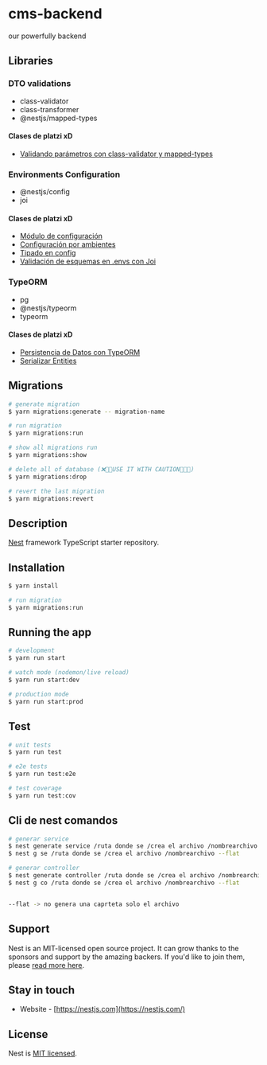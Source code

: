 # cms-backend

our powerfully backend

## Libraries

### DTO validations

- class-validator
- class-transformer
- @nestjs/mapped-types

#### Clases de platzi xD

- [Validando parámetros con class-validator y mapped-types](https://platzi.com/clases/2272-nestjs/37089-validando-parametros-con-class-validator-y-mapped-/)

### Environments Configuration

- @nestjs/config
- joi

#### Clases de platzi xD

- [Módulo de configuración](https://platzi.com/clases/2274-nestjs-modular/37253-modulo-de-configuracion/)
- [Configuración por ambientes](https://platzi.com/clases/2274-nestjs-modular/37254-configuracion-por-ambientes/)
- [Tipado en config](https://platzi.com/clases/2274-nestjs-modular/37255-tipado-en-config/)
- [Validación de esquemas en .envs con Joi](https://platzi.com/clases/2274-nestjs-modular/37256-validacion-de-esquemas-en-envs-con-joi/)

### TypeORM

- pg
- @nestjs/typeorm
- typeorm

#### Clases de platzi xD

- [Persistencia de Datos con TypeORM](https://platzi.com/clases/nestjs-typeorm/)
- [Serializar Entities](https://platzi.com/clases/2282-nestjs-typeorm/37326-serializar/)

## Migrations

```bash
# generate migration
$ yarn migrations:generate -- migration-name

# run migration
$ yarn migrations:run

# show all migrations run
$ yarn migrations:show

# delete all of database (❌🚨🚨USE IT WITH CAUTION🚨🚨❌)
$ yarn migrations:drop

# revert the last migration
$ yarn migrations:revert
```

## Description

[Nest](https://github.com/nestjs/nest) framework TypeScript starter repository.

## Installation

```bash
$ yarn install

# run migration
$ yarn migrations:run
```

## Running the app

```bash
# development
$ yarn run start

# watch mode (nodemon/live reload)
$ yarn run start:dev

# production mode
$ yarn run start:prod
```

## Test

```bash
# unit tests
$ yarn run test

# e2e tests
$ yarn run test:e2e

# test coverage
$ yarn run test:cov
```

## Cli de nest comandos

```bash
# generar service
$ nest generate service /ruta donde se /crea el archivo /nombrearchivo --flat
$ nest g se /ruta donde se /crea el archivo /nombrearchivo --flat

# generar controller
$ nest generate controller /ruta donde se /crea el archivo /nombrearchivo --flat
$ nest g co /ruta donde se /crea el archivo /nombrearchivo --flat


--flat -> no genera una caprteta solo el archivo 

```



## Support

Nest is an MIT-licensed open source project. It can grow thanks to the sponsors and support by the amazing backers. If you'd like to join them, please [read more here](https://docs.nestjs.com/support).

## Stay in touch

- Website - [https://nestjs.com](https://nestjs.com/)

## License

Nest is [MIT licensed](LICENSE).
